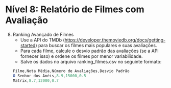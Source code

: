 # Nível 8: Relatório de Filmes com Avaliação
8. Ranking Avançado de Filmes
    - Use a API do TMDb (https://developer.themoviedb.org/docs/getting-started) para buscar os filmes mais populares e suas avaliações.
    - Para cada filme, calcule o desvio padrão das avaliações (se a API fornecer isso) e ordene os filmes por menor variabilidade.
    - Salve os dados no arquivo ranking_filmes.csv no seguinte formato:
    ```mathematica
    Filme,Nota Média,Número de Avaliações,Desvio Padrão
    O Senhor dos Anéis,8.9,15000,0.5
    Matrix,8.7,12000,0.7
    ```